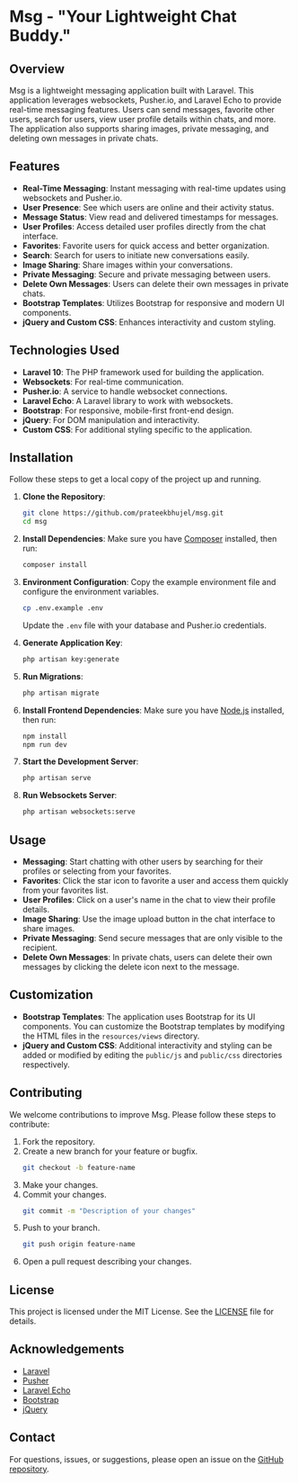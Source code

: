 # Msg - "Your Lightweight Chat Buddy."

## Overview

Msg is a lightweight messaging application built with Laravel. This application leverages websockets, Pusher.io, and Laravel Echo to provide real-time messaging features. Users can send messages, favorite other users, search for users, view user profile details within chats, and more. The application also supports sharing images, private messaging, and deleting own messages in private chats.

## Features

- **Real-Time Messaging**: Instant messaging with real-time updates using websockets and Pusher.io.
- **User Presence**: See which users are online and their activity status.
- **Message Status**: View read and delivered timestamps for messages.
- **User Profiles**: Access detailed user profiles directly from the chat interface.
- **Favorites**: Favorite users for quick access and better organization.
- **Search**: Search for users to initiate new conversations easily.
- **Image Sharing**: Share images within your conversations.
- **Private Messaging**: Secure and private messaging between users.
- **Delete Own Messages**: Users can delete their own messages in private chats.
- **Bootstrap Templates**: Utilizes Bootstrap for responsive and modern UI components.
- **jQuery and Custom CSS**: Enhances interactivity and custom styling.

## Technologies Used

- **Laravel 10**: The PHP framework used for building the application.
- **Websockets**: For real-time communication.
- **Pusher.io**: A service to handle websocket connections.
- **Laravel Echo**: A Laravel library to work with websockets.
- **Bootstrap**: For responsive, mobile-first front-end design.
- **jQuery**: For DOM manipulation and interactivity.
- **Custom CSS**: For additional styling specific to the application.

## Installation

Follow these steps to get a local copy of the project up and running.

1. **Clone the Repository**:
   ```sh
   git clone https://github.com/prateekbhujel/msg.git
   cd msg
   ```

2. **Install Dependencies**:
   Make sure you have [Composer](https://getcomposer.org/) installed, then run:
   ```sh
   composer install
   ```

3. **Environment Configuration**:
   Copy the example environment file and configure the environment variables.
   ```sh
   cp .env.example .env
   ```
   Update the `.env` file with your database and Pusher.io credentials.

4. **Generate Application Key**:
   ```sh
   php artisan key:generate
   ```

5. **Run Migrations**:
   ```sh
   php artisan migrate
   ```

6. **Install Frontend Dependencies**:
   Make sure you have [Node.js](https://nodejs.org/) installed, then run:
   ```sh
   npm install
   npm run dev
   ```

7. **Start the Development Server**:
   ```sh
   php artisan serve
   ```

8. **Run Websockets Server**:
   ```sh
   php artisan websockets:serve
   ```

## Usage

- **Messaging**: Start chatting with other users by searching for their profiles or selecting from your favorites.
- **Favorites**: Click the star icon to favorite a user and access them quickly from your favorites list.
- **User Profiles**: Click on a user's name in the chat to view their profile details.
- **Image Sharing**: Use the image upload button in the chat interface to share images.
- **Private Messaging**: Send secure messages that are only visible to the recipient.
- **Delete Own Messages**: In private chats, users can delete their own messages by clicking the delete icon next to the message.

## Customization

- **Bootstrap Templates**: The application uses Bootstrap for its UI components. You can customize the Bootstrap templates by modifying the HTML files in the `resources/views` directory.
- **jQuery and Custom CSS**: Additional interactivity and styling can be added or modified by editing the `public/js` and `public/css` directories respectively.

## Contributing

We welcome contributions to improve Msg. Please follow these steps to contribute:

1. Fork the repository.
2. Create a new branch for your feature or bugfix.
   ```sh
   git checkout -b feature-name
   ```
3. Make your changes.
4. Commit your changes.
   ```sh
   git commit -m "Description of your changes"
   ```
5. Push to your branch.
   ```sh
   git push origin feature-name
   ```
6. Open a pull request describing your changes.

## License

This project is licensed under the MIT License. See the [LICENSE](LICENSE) file for details.

## Acknowledgements

- [Laravel](https://laravel.com/)
- [Pusher](https://pusher.com/)
- [Laravel Echo](https://laravel.com/docs/10.x/broadcasting#installing-laravel-echo)
- [Bootstrap](https://getbootstrap.com/)
- [jQuery](https://jquery.com/)

## Contact

For questions, issues, or suggestions, please open an issue on the [GitHub repository](https://github.com/prateekbhujel/msg/issues).
